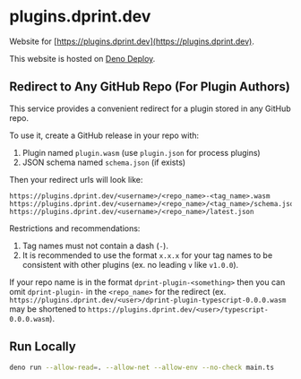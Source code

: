 # plugins.dprint.dev

Website for [https://plugins.dprint.dev](https://plugins.dprint.dev).

This website is hosted on [Deno Deploy](https://deno.com/deploy).

## Redirect to Any GitHub Repo (For Plugin Authors)

This service provides a convenient redirect for a plugin stored in any GitHub repo.

To use it, create a GitHub release in your repo with:

1. Plugin named `plugin.wasm` (use `plugin.json` for process plugins)
1. JSON schema named `schema.json` (if exists)

Then your redirect urls will look like:

```
https://plugins.dprint.dev/<username>/<repo_name>-<tag_name>.wasm
https://plugins.dprint.dev/<username>/<repo_name>/<tag_name>/schema.json
https://plugins.dprint.dev/<username>/<repo_name>/latest.json
```

Restrictions and recommendations:

1. Tag names must not contain a dash (`-`).
1. It is recommended to use the format `x.x.x` for your tag names to be consistent with other plugins (ex. no leading `v` like `v1.0.0`).

If your repo name is in the format `dprint-plugin-<something>` then you can omit `dprint-plugin-` in the `<repo_name>` for the redirect (ex. `https://plugins.dprint.dev/<user>/dprint-plugin-typescript-0.0.0.wasm` may be shortened to `https://plugins.dprint.dev/<user>/typescript-0.0.0.wasm`).

## Run Locally

```bash
deno run --allow-read=. --allow-net --allow-env --no-check main.ts
```
